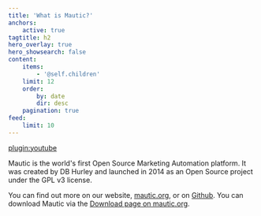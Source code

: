 ```yaml
---
title: 'What is Mautic?'
anchors:
    active: true
tagtitle: h2
hero_overlay: true
hero_showsearch: false
content:
    items:
        - '@self.children'
    limit: 12
    order:
        by: date
        dir: desc
    pagination: true
feed:
    limit: 10
---
```


[plugin:youtube](https://www.youtube.com/watch?v=yKgaIoElsWU)

Mautic is the world's first Open Source Marketing Automation platform. It was created by DB Hurley and launched in 2014 as an Open Source project under the GPL v3 license. 

You can find out more on our website, [mautic.org][mautic], or on [Github][mautic-github]. You can download Mautic via the [Download page on mautic.org][mautic-download].

[mautic]: <https://www.mautic.org>
[mautic-github]: <https://www.github.com/mautic/mautic>
[mautic-download]: <https://www.mautic.org/download>
